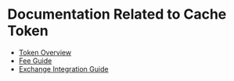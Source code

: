 # Documentation Related to Cache Token

* [Token Overview](./TOKEN_OVERVIEW.md)
* [Fee Guide](./FEES.md)
* [Exchange Integration Guide](./INTEGRATION_GUIDE.md)
